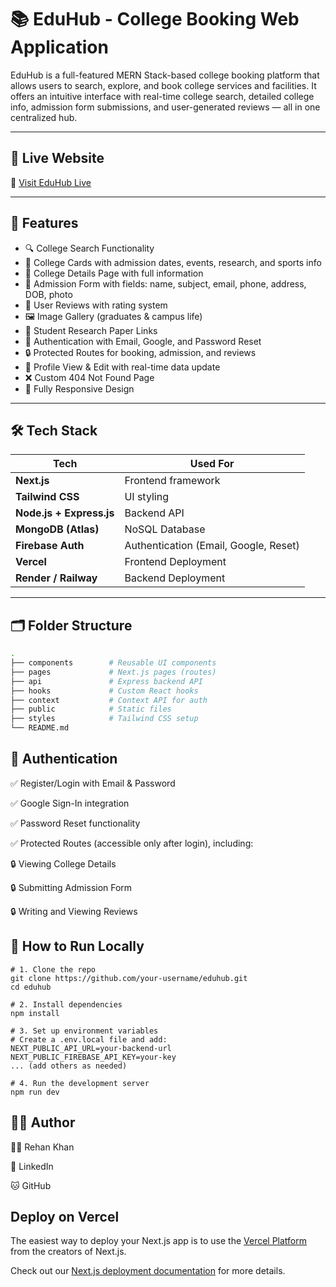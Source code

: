 # 📚 EduHub - College Booking Web Application

EduHub is a full-featured MERN Stack-based college booking platform that allows users to search, explore, and book college services and facilities. It offers an intuitive interface with real-time college search, detailed college info, admission form submissions, and user-generated reviews — all in one centralized hub.

---

## 🚀 Live Website

🔗 [Visit EduHub Live](https://eduhubcollege.netlify.app/)  


---

## 📌 Features

- 🔍 College Search Functionality
- 🏫 College Cards with admission dates, events, research, and sports info
- 📄 College Details Page with full information
- 📝 Admission Form with fields: name, subject, email, phone, address, DOB, photo
- 💬 User Reviews with rating system
- 🖼️ Image Gallery (graduates & campus life)
- 📑 Student Research Paper Links
- 👤 Authentication with Email, Google, and Password Reset
- 🔒 Protected Routes for booking, admission, and reviews
- 🙍 Profile View & Edit with real-time data update
- ❌ Custom 404 Not Found Page
- 📱 Fully Responsive Design

---

## 🛠️ Tech Stack

| Tech | Used For |
|------|-----------|
| **Next.js** | Frontend framework |
| **Tailwind CSS** | UI styling |
| **Node.js + Express.js** | Backend API |
| **MongoDB (Atlas)** | NoSQL Database |
| **Firebase Auth** | Authentication (Email, Google, Reset) |
| **Vercel** | Frontend Deployment |
| **Render / Railway** | Backend Deployment |

---

## 🗂️ Folder Structure

```bash
.
├── components        # Reusable UI components
├── pages             # Next.js pages (routes)
├── api               # Express backend API
├── hooks             # Custom React hooks
├── context           # Context API for auth
├── public            # Static files
├── styles            # Tailwind CSS setup
└── README.md

```

## 🔐 Authentication
✅ Register/Login with Email & Password

✅ Google Sign-In integration

✅ Password Reset functionality

✅ Protected Routes (accessible only after login), including:

🔒 Viewing College Details

🔒 Submitting Admission Form

🔒 Writing and Viewing Reviews




## 🧪 How to Run Locally

```
# 1. Clone the repo
git clone https://github.com/your-username/eduhub.git
cd eduhub

# 2. Install dependencies
npm install

# 3. Set up environment variables
# Create a .env.local file and add:
NEXT_PUBLIC_API_URL=your-backend-url
NEXT_PUBLIC_FIREBASE_API_KEY=your-key
... (add others as needed)

# 4. Run the development server
npm run dev

```


## 🧑‍💻 Author

👨‍💻 Rehan Khan

🔗 LinkedIn

🐱 GitHub



## Deploy on Vercel

The easiest way to deploy your Next.js app is to use the [Vercel Platform](https://vercel.com/new?utm_medium=default-template&filter=next.js&utm_source=create-next-app&utm_campaign=create-next-app-readme) from the creators of Next.js.

Check out our [Next.js deployment documentation](https://nextjs.org/docs/app/building-your-application/deploying) for more details.
